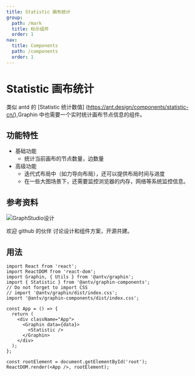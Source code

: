 ```yaml
---
title: Statistic 画布统计
group:
  path: /mark
  title: 标示组件
  order: 1
nav:
  title: Components
  path: /components
  order: 1
---
```


# Statistic 画布统计

类似 antd 的 [Statistic 统计数值] (https://ant.design/components/statistic-cn/),Graphin 中也需要一个实时统计画布节点信息的组件。

## 功能特性

- 基础功能
  - 统计当前画布的节点数量，边数量
- 高级功能
  - 迭代式布局中（如力导向布局），还可以提供布局时间与进度
  - 在一些大图场景下，还需要监控浏览器的内存，网络等系统监控信息。

## 参考资料

![GraphStudio设计](https://gw.alipayobjects.com/mdn/rms_402c1a/afts/img/A*xiXPRJAq3S4AAAAAAAAAAAAAARQnAQ)

欢迎 github 的伙伴 讨论设计和组件方案，开源共建。

## 用法

```tsx | pure
import React from 'react';
import ReactDOM from 'react-dom';
import Graphin, { Utils } from '@antv/graphin';
import { Statistic } from '@antv/graphin-components';
// Do not forget to import CSS
// import '@antv/graphin/dist/index.css';
import '@antv/graphin-components/dist/index.css';

const App = () => {
  return (
    <div className="App">
      <Graphin data={data}>
        <Statistic />
      </Graphin>
    </div>
  );
};

const rootElement = document.getElementById('root');
ReactDOM.render(<App />, rootElement);
```
